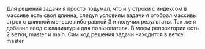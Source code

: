 Для решения задачи я просто подумал, что и у строки с индексом в массиве есть своя длинна, следуя условиям задачи я отобрал массивы строк с длинной меньше либо равной 3 и получил результаты. Так же я добавил ввод с клавиатуры для пользователя.
В моем репозитории есть 2 ветки, master и main. Сам код решения задачи находится в ветке master
